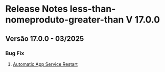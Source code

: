 # Release Notes less-than-nomeproduto-greater-than V 17.0.0

## **Versão 17.0.0 - 03/2025**


### **Bug Fix**

1. [Automatic App Service Restart](Automatic-App-Service-Restart.md)
